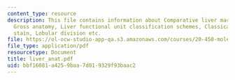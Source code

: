 ```yaml
---
content_type: resource
description: This file contains information about Comparative liver macroanatomy,
  Gross anatomy, Liver functional unit classification schemes, Classical lobule, Lobule--reticulin
  stain, Lobular division etc.
file: https://ol-ocw-studio-app-qa.s3.amazonaws.com/courses/20-450-molecular-and-cellular-pathophysiology-be-450-spring-2005/bbf16081a4259baa7d019329f93baac2_liver_anat.pdf
file_type: application/pdf
resourcetype: Document
title: liver_anat.pdf
uid: bbf16081-a425-9baa-7d01-9329f93baac2
---
```

